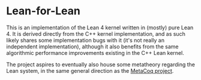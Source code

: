 # Lean-for-Lean

This is an implementation of the Lean 4 kernel written in (mostly) pure Lean 4.
It is derived directly from the C++ kernel implementation, and as such likely
shares some implementation bugs with it (it's not really an independent
implementation), although it also benefits from the same algorithmic performance
improvements existing in the C++ Lean kernel.

The project aspires to eventually also house some metatheory regarding the Lean
system, in the same general direction as the
[MetaCoq project](https://github.com/MetaCoq/metacoq/).
